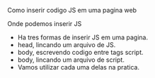 
Como inserir codigo JS em uma pagina web

Onde podemos inserir JS
- Ha tres formas de inserir JS em uma pagina.
- head, lincando um arquivo de JS.
- body, escrevendo codigo entre tags script.
- body, lincando um arquivo de script.
- Vamos utilizar cada uma delas na pratica.
